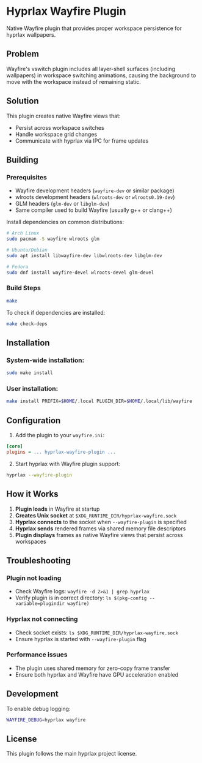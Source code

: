 # Hyprlax Wayfire Plugin

Native Wayfire plugin that provides proper workspace persistence for hyprlax wallpapers.

## Problem

Wayfire's vswitch plugin includes all layer-shell surfaces (including wallpapers) in workspace switching animations, causing the background to move with the workspace instead of remaining static.

## Solution

This plugin creates native Wayfire views that:
- Persist across workspace switches
- Handle workspace grid changes
- Communicate with hyprlax via IPC for frame updates

## Building

### Prerequisites

- Wayfire development headers (`wayfire-dev` or similar package)
- wlroots development headers (`wlroots-dev` or `wlroots0.19-dev`)
- GLM headers (`glm-dev` or `libglm-dev`)
- Same compiler used to build Wayfire (usually g++ or clang++)

Install dependencies on common distributions:
```bash
# Arch Linux
sudo pacman -S wayfire wlroots glm

# Ubuntu/Debian
sudo apt install libwayfire-dev libwlroots-dev libglm-dev

# Fedora
sudo dnf install wayfire-devel wlroots-devel glm-devel
```

### Build Steps

```bash
make
```

To check if dependencies are installed:
```bash
make check-deps
```

## Installation

### System-wide installation:
```bash
sudo make install
```

### User installation:
```bash
make install PREFIX=$HOME/.local PLUGIN_DIR=$HOME/.local/lib/wayfire
```

## Configuration

1. Add the plugin to your `wayfire.ini`:
```ini
[core]
plugins = ... hyprlax-wayfire-plugin ...
```

2. Start hyprlax with Wayfire plugin support:
```bash
hyprlax --wayfire-plugin
```

## How it Works

1. **Plugin loads** in Wayfire at startup
2. **Creates Unix socket** at `$XDG_RUNTIME_DIR/hyprlax-wayfire.sock`
3. **Hyprlax connects** to the socket when `--wayfire-plugin` is specified
4. **Hyprlax sends** rendered frames via shared memory file descriptors
5. **Plugin displays** frames as native Wayfire views that persist across workspaces

## Troubleshooting

### Plugin not loading
- Check Wayfire logs: `wayfire -d 2>&1 | grep hyprlax`
- Verify plugin is in correct directory: `ls $(pkg-config --variable=plugindir wayfire)`

### Hyprlax not connecting
- Check socket exists: `ls $XDG_RUNTIME_DIR/hyprlax-wayfire.sock`
- Ensure hyprlax is started with `--wayfire-plugin` flag

### Performance issues
- The plugin uses shared memory for zero-copy frame transfer
- Ensure both hyprlax and Wayfire have GPU acceleration enabled

## Development

To enable debug logging:
```bash
WAYFIRE_DEBUG=hyprlax wayfire
```

## License

This plugin follows the main hyprlax project license.